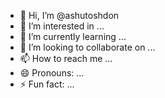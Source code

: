 - 👋 Hi, I’m @ashutoshdon
- 👀 I’m interested in ...
- 🌱 I’m currently learning ...
- 💞️ I’m looking to collaborate on ...
- 📫 How to reach me ...
- 😄 Pronouns: ...
- ⚡ Fun fact: ...

<!---
ashutoshdon/ashutoshdon is a ✨ special ✨ repository because its `README.md` (this file) appears on your GitHub profile.
You can click the Preview link to take a look at your changes.
--->
